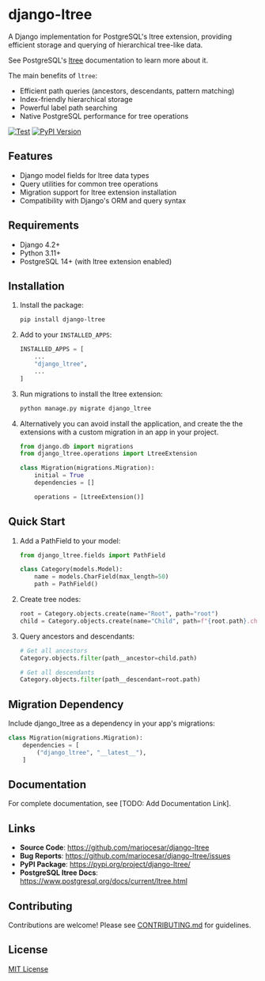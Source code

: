 # django-ltree

A Django implementation for PostgreSQL's ltree extension, providing efficient storage and querying of hierarchical tree-like data.

See PostgreSQL's [ltree](https://www.postgresql.org/docs/current/ltree.html) documentation to learn
more about it.

The main benefits of `ltree`:

- Efficient path queries (ancestors, descendants, pattern matching)
- Index-friendly hierarchical storage
- Powerful label path searching
- Native PostgreSQL performance for tree operations

[![Test](https://github.com/mariocesar/django-ltree/actions/workflows/test.yml/badge.svg)](https://github.com/mariocesar/django-ltree/actions/workflows/test.yml)
[![PyPI Version](https://img.shields.io/pypi/v/django-ltree.svg)](https://pypi.org/project/django-ltree/)

## Features

- Django model fields for ltree data types
- Query utilities for common tree operations
- Migration support for ltree extension installation
- Compatibility with Django's ORM and query syntax

## Requirements

- Django 4.2+
- Python 3.11+
- PostgreSQL 14+ (with ltree extension enabled)

## Installation

1. Install the package:

   ```bash
   pip install django-ltree
   ```

2. Add to your `INSTALLED_APPS`:

   ```python
   INSTALLED_APPS = [
       ...
       "django_ltree",
       ...
   ]
   ```

3. Run migrations to install the ltree extension:

   ```bash
   python manage.py migrate django_ltree
   ```

4. Alternatively you can avoid install the application, and create the the extensions with a custom migration in an app in your project.

    ```python
    from django.db import migrations
    from django_ltree.operations import LtreeExtension

    class Migration(migrations.Migration):
        initial = True
        dependencies = []

        operations = [LtreeExtension()]
    ```

## Quick Start

1. Add a PathField to your model:
   ```python
   from django_ltree.fields import PathField

   class Category(models.Model):
       name = models.CharField(max_length=50)
       path = PathField()
   ```

2. Create tree nodes:
   ```python
   root = Category.objects.create(name="Root", path="root")
   child = Category.objects.create(name="Child", path=f"{root.path}.child")
   ```

3. Query ancestors and descendants:
   ```python
   # Get all ancestors
   Category.objects.filter(path__ancestor=child.path)

   # Get all descendants
   Category.objects.filter(path__descendant=root.path)
   ```

## Migration Dependency

Include django_ltree as a dependency in your app's migrations:

```python
class Migration(migrations.Migration):
    dependencies = [
        ("django_ltree", "__latest__"),
    ]
```

## Documentation

For complete documentation, see [TODO: Add Documentation Link].

## Links

- **Source Code**: https://github.com/mariocesar/django-ltree
- **Bug Reports**: https://github.com/mariocesar/django-ltree/issues
- **PyPI Package**: https://pypi.org/project/django-ltree/
- **PostgreSQL ltree Docs**: https://www.postgresql.org/docs/current/ltree.html

## Contributing

Contributions are welcome! Please see [CONTRIBUTING.md](https://github.com/mariocesar/django-ltree/blob/main/CONTRIBUTING.md) for guidelines.

## License

[MIT License](https://github.com/mariocesar/django-ltree/blob/main/LICENSE)
